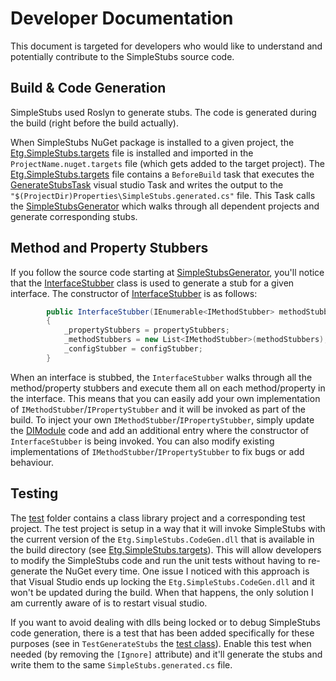 # Developer Documentation

This document is targeted for developers who would like to understand and potentially contribute to the SimpleStubs source code.

## Build & Code Generation
SimpleStubs used Roslyn to generate stubs. The code is generated during the build (right before the build actually). 

When SimpleStubs NuGet package is installed to a given project, the [Etg.SimpleStubs.targets](https://github.com/Microsoft/SimpleStubs/blob/master/Targets/Etg.SimpleStubs.targets) file is installed and imported in the `ProjectName.nuget.targets` file (which gets added to the target project). The [Etg.SimpleStubs.targets](https://github.com/Microsoft/SimpleStubs/blob/master/Targets/Etg.SimpleStubs.targets) file contains a `BeforeBuild` task that executes the [GenerateStubsTask](https://github.com/Microsoft/SimpleStubs/blob/master/src/SimpleStubs.CodeGen/Tasks/GenerateStubsTask.cs) visual studio Task and writes the output to the `"$(ProjectDir)Properties\SimpleStubs.generated.cs"` file. This Task calls the [SimpleStubsGenerator](https://github.com/Microsoft/SimpleStubs/blob/master/src/SimpleStubs.CodeGen/CodeGen/SimpleStubsGenerator.cs) which walks through all dependent projects and generate corresponding stubs.

## Method and Property Stubbers

If you follow the source code starting at [SimpleStubsGenerator](https://github.com/Microsoft/SimpleStubs/blob/master/src/SimpleStubs.CodeGen/CodeGen/SimpleStubsGenerator.cs), you'll notice that the [InterfaceStubber](https://github.com/Microsoft/SimpleStubs/blob/master/src/SimpleStubs.CodeGen/CodeGen/InterfaceStubber.cs) class is used to generate a stub for a given interface. The constructor of [InterfaceStubber](https://github.com/Microsoft/SimpleStubs/blob/master/src/SimpleStubs.CodeGen/CodeGen/InterfaceStubber.cs) is as follows:

```csharp
        public InterfaceStubber(IEnumerable<IMethodStubber> methodStubbers, IEnumerable<IPropertyStubber> propertyStubbers)
        {
            _propertyStubbers = propertyStubbers;
            _methodStubbers = new List<IMethodStubber>(methodStubbers);
            _configStubber = configStubber;
        }
```

When an interface is stubbed, the `InterfaceStubber` walks through all the method/property stubbers and execute them all on each method/property in the interface. This means that you can easily add your own implementation of `IMethodStubber`/`IPropertyStubber` and it will be invoked as part of the build. To inject your own `IMethodStubber`/`IPropertyStubber`, simply update the [DIModule](https://github.com/Microsoft/SimpleStubs/blob/master/src/SimpleStubs.CodeGen/DI/DIModule.cs) code and add an additional entry where the constructor of `InterfaceStubber` is being invoked. You can also modify existing implementations of `IMethodStubber`/`IPropertyStubber` to fix bugs or add behaviour.

## Testing

The [test](https://github.com/Microsoft/SimpleStubs/tree/master/test) folder contains a class library project and a corresponding test project. The test project is setup in a way that it will invoke SimpleStubs with the current version of the `Etg.SimpleStubs.CodeGen.dll` that is available in the build directory (see [Etg.SimpleStubs.targets](https://github.com/Microsoft/SimpleStubs/blob/master/test/TestClassLibraryTest/Etg.SimpleStubs.targets)). This will allow developers to modify the SimpleStubs code and run the unit tests without having to re-generate the NuGet every time. One issue I noticed with this approach is that Visual Studio ends up locking the `Etg.SimpleStubs.CodeGen.dll` and it won't be updated during the build. When that happens, the only solution I am currently aware of is to restart visual studio.

If you want to avoid dealing with dlls being locked or to debug SimpleStubs code generation, there is a test that has been added specifically for these purposes (see in `TestGenerateStubs` the [test class](https://github.com/Microsoft/SimpleStubs/blob/master/test/TestClassLibraryTest/UnitTest.cs)). Enable this test when needed (by removing the `[Ignore]` attribute) and it'll generate the stubs and write them to the same `SimpleStubs.generated.cs` file.


